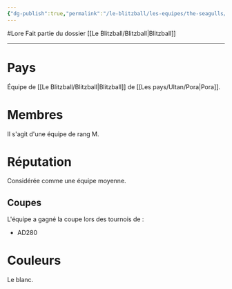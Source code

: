 ```yaml
---
{"dg-publish":true,"permalink":"/le-blitzball/les-equipes/the-seagulls/"}
---
```


#Lore 
Fait partie du dossier [[Le Blitzball/Blitzball\|Blitzball]]

-------

# Pays
Équipe de [[Le Blitzball/Blitzball\|Blitzball]] de [[Les pays/Ultan/Pora\|Pora]].
# Membres
Il s'agit d'une équipe de rang M.
# Réputation
Considérée comme une équipe moyenne.
## Coupes
L'équipe a gagné la coupe lors des tournois de :
- AD280
# Couleurs
Le blanc.